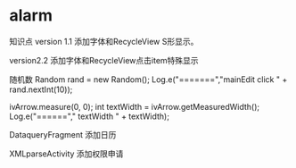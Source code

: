 # alarm
知识点
version 1.1
添加字体和RecycleView S形显示。

version2.2
添加字体和RecycleView点击item特殊显示

随机数
Random rand = new Random();
Log.e("=======","mainEdit click " + rand.nextInt(10));

ivArrow.measure(0, 0);
int textWidth = ivArrow.getMeasuredWidth();
Log.e("======"," textWidth " + textWidth);


DataqueryFragment 添加日历

XMLparseActivity 添加权限申请